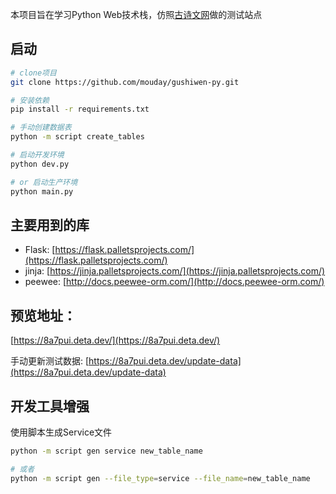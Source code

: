 
本项目旨在学习Python Web技术栈，仿照[古诗文网](https://www.gushiwen.cn/)做的测试站点

## 启动

```bash
# clone项目
git clone https://github.com/mouday/gushiwen-py.git

# 安装依赖
pip install -r requirements.txt

# 手动创建数据表
python -m script create_tables

# 启动开发环境
python dev.py

# or 启动生产环境
python main.py
```

## 主要用到的库

- Flask: [https://flask.palletsprojects.com/](https://flask.palletsprojects.com/)
- jinja: [https://jinja.palletsprojects.com/](https://jinja.palletsprojects.com/)
- peewee: [http://docs.peewee-orm.com/](http://docs.peewee-orm.com/) 

## 预览地址：

[https://8a7pui.deta.dev/](https://8a7pui.deta.dev/)

手动更新测试数据: [https://8a7pui.deta.dev/update-data](https://8a7pui.deta.dev/update-data)

## 开发工具增强

使用脚本生成Service文件
```bash
python -m script gen service new_table_name

# 或者
python -m script gen --file_type=service --file_name=new_table_name
```
